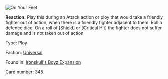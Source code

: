 
![On Your Feet](https://warhammerunderworlds.com/wp-content/uploads/sites/6/2017/12/345_ENG-On-Your-Feet.png)

<b>Reaction:</b> Play this during an Attack action or ploy that would take a friendly fighter out of action, when there is a friendly fighter adjacent to them. Roll a defence dice. On a roll of [Shield] or [Critical Hit] the fighter does not suffer damage and is not taken out of action

Type: Ploy

Faction: [Universal](/factions/universal.md)

Found in: [Ironskull's Boyz Expansion](/locations/ironskulls-boyz-expansion.md)

Card number: 345

